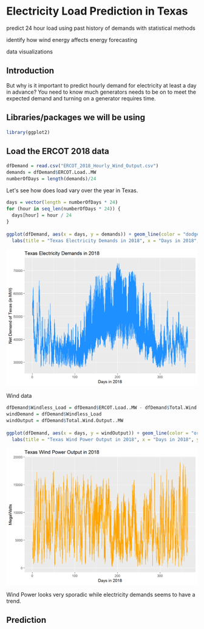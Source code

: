 
<!-- README.md is generated from README.Rmd. Please edit that file -->
Electricity Load Prediction in Texas
====================================

predict 24 hour load using past history of demands with statistical methods

identify how wind energy affects energy forecasting

data visualizations

Introduction
------------

But why is it important to predict hourly demand for electricity at least a day in advance? You need to know much generators needs to be on to meet the expected demand and turning on a generator requires time.

Libraries/packages we will be using
-----------------------------------

``` r
library(ggplot2)
```

Load the ERCOT 2018 data
------------------------

``` r
dfDemand = read.csv("ERCOT_2018_Hourly_Wind_Output.csv")
demands = dfDemand$ERCOT.Load..MW
numberOfDays = length(demands)/24
```

Let's see how does load vary over the year in Texas.

``` r
days = vector(length = numberOfDays * 24)
for (hour in seq_len(numberOfDays * 24)) {
  days[hour] = hour / 24 
}

ggplot(dfDemand, aes(x = days, y = demands)) + geom_line(color = "dodgerblue") + 
  labs(title = "Texas Electricity Demands in 2018", x = "Days in 2018", y = "Net Demand of Texas (in MW)") 
```

<img src="README_figs/README-unnamed-chunk-4-1.png" width="672" />

Wind data

``` r
dfDemand$Windless_Load = dfDemand$ERCOT.Load..MW - dfDemand$Total.Wind.Output..MW
windDemand = dfDemand$Windless_Load
windOutput = dfDemand$Total.Wind.Output..MW

ggplot(dfDemand, aes(x = days, y = windOutput)) + geom_line(color = "orange") + 
  labs(title = "Texas Wind Power Output in 2018", x = "Days in 2018", y = "MegaWatts")
```

<img src="README_figs/README-unnamed-chunk-5-1.png" width="672" />

Wind Power looks very sporadic while electricity demands seems to have a trend.

Prediction
----------
